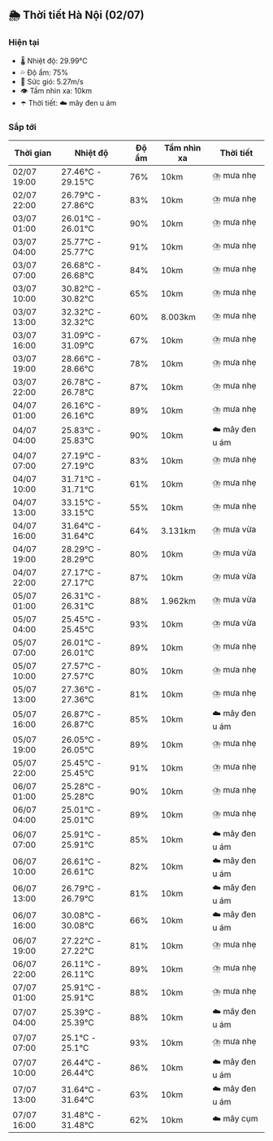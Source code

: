 ## 🌦️ Thời tiết Hà Nội (02/07)

### Hiện tại

- 🌡️ Nhiệt độ: 29.99℃
- 💦 Độ ẩm: 75%
- 💨 Sức gió: 5.27m/s
- 👁️ Tầm nhìn xa: 10km
- ☂️ Thời tiết: ☁️ mây đen u ám

### Sắp tới

| Thời gian | Nhiệt độ | Độ ẩm | Tầm nhìn xa | Thời tiết |
| --- | --- | --- | --- | --- |
| 02/07 19:00 | 27.46℃ - 29.15℃ | 76% | 10km | ⛈️ mưa nhẹ |
| 02/07 22:00 | 26.79℃ - 27.86℃ | 83% | 10km | ⛈️ mưa nhẹ |
| 03/07 01:00 | 26.01℃ - 26.01℃ | 90% | 10km | ⛈️ mưa nhẹ |
| 03/07 04:00 | 25.77℃ - 25.77℃ | 91% | 10km | ⛈️ mưa nhẹ |
| 03/07 07:00 | 26.68℃ - 26.68℃ | 84% | 10km | ⛈️ mưa nhẹ |
| 03/07 10:00 | 30.82℃ - 30.82℃ | 65% | 10km | ⛈️ mưa nhẹ |
| 03/07 13:00 | 32.32℃ - 32.32℃ | 60% | 8.003km | ⛈️ mưa nhẹ |
| 03/07 16:00 | 31.09℃ - 31.09℃ | 67% | 10km | ⛈️ mưa nhẹ |
| 03/07 19:00 | 28.66℃ - 28.66℃ | 78% | 10km | ⛈️ mưa nhẹ |
| 03/07 22:00 | 26.78℃ - 26.78℃ | 87% | 10km | ⛈️ mưa nhẹ |
| 04/07 01:00 | 26.16℃ - 26.16℃ | 89% | 10km | ⛈️ mưa nhẹ |
| 04/07 04:00 | 25.83℃ - 25.83℃ | 90% | 10km | ☁️ mây đen u ám |
| 04/07 07:00 | 27.19℃ - 27.19℃ | 83% | 10km | ⛈️ mưa nhẹ |
| 04/07 10:00 | 31.71℃ - 31.71℃ | 61% | 10km | ⛈️ mưa nhẹ |
| 04/07 13:00 | 33.15℃ - 33.15℃ | 55% | 10km | ⛈️ mưa nhẹ |
| 04/07 16:00 | 31.64℃ - 31.64℃ | 64% | 3.131km | ⛈️ mưa vừa |
| 04/07 19:00 | 28.29℃ - 28.29℃ | 80% | 10km | ⛈️ mưa vừa |
| 04/07 22:00 | 27.17℃ - 27.17℃ | 87% | 10km | ⛈️ mưa vừa |
| 05/07 01:00 | 26.31℃ - 26.31℃ | 88% | 1.962km | ⛈️ mưa vừa |
| 05/07 04:00 | 25.45℃ - 25.45℃ | 93% | 10km | ⛈️ mưa vừa |
| 05/07 07:00 | 26.01℃ - 26.01℃ | 89% | 10km | ⛈️ mưa nhẹ |
| 05/07 10:00 | 27.57℃ - 27.57℃ | 80% | 10km | ⛈️ mưa nhẹ |
| 05/07 13:00 | 27.36℃ - 27.36℃ | 81% | 10km | ⛈️ mưa nhẹ |
| 05/07 16:00 | 26.87℃ - 26.87℃ | 85% | 10km | ☁️ mây đen u ám |
| 05/07 19:00 | 26.05℃ - 26.05℃ | 89% | 10km | ⛈️ mưa nhẹ |
| 05/07 22:00 | 25.45℃ - 25.45℃ | 91% | 10km | ⛈️ mưa nhẹ |
| 06/07 01:00 | 25.28℃ - 25.28℃ | 90% | 10km | ⛈️ mưa nhẹ |
| 06/07 04:00 | 25.01℃ - 25.01℃ | 89% | 10km | ⛈️ mưa nhẹ |
| 06/07 07:00 | 25.91℃ - 25.91℃ | 85% | 10km | ☁️ mây đen u ám |
| 06/07 10:00 | 26.61℃ - 26.61℃ | 82% | 10km | ☁️ mây đen u ám |
| 06/07 13:00 | 26.79℃ - 26.79℃ | 81% | 10km | ☁️ mây đen u ám |
| 06/07 16:00 | 30.08℃ - 30.08℃ | 66% | 10km | ☁️ mây đen u ám |
| 06/07 19:00 | 27.22℃ - 27.22℃ | 81% | 10km | ⛈️ mưa nhẹ |
| 06/07 22:00 | 26.11℃ - 26.11℃ | 89% | 10km | ⛈️ mưa nhẹ |
| 07/07 01:00 | 25.91℃ - 25.91℃ | 88% | 10km | ⛈️ mưa nhẹ |
| 07/07 04:00 | 25.39℃ - 25.39℃ | 88% | 10km | ☁️ mây đen u ám |
| 07/07 07:00 | 25.1℃ - 25.1℃ | 93% | 10km | ⛈️ mưa nhẹ |
| 07/07 10:00 | 26.44℃ - 26.44℃ | 86% | 10km | ☁️ mây đen u ám |
| 07/07 13:00 | 31.64℃ - 31.64℃ | 63% | 10km | ☁️ mây đen u ám |
| 07/07 16:00 | 31.48℃ - 31.48℃ | 62% | 10km | ☁️ mây cụm |
